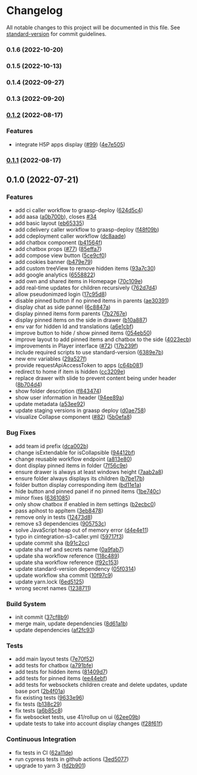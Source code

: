 # Changelog

All notable changes to this project will be documented in this file. See [standard-version](https://github.com/conventional-changelog/standard-version) for commit guidelines.

### 0.1.6 (2022-10-20)

### 0.1.5 (2022-10-13)

### 0.1.4 (2022-09-27)

### 0.1.3 (2022-09-20)

### [0.1.2](https://github.com/graasp/graasp-perform/compare/v0.1.1...v0.1.2) (2022-08-17)


### Features

* integrate H5P apps display ([#99](https://github.com/graasp/graasp-perform/issues/99)) ([4e7e505](https://github.com/graasp/graasp-perform/commit/4e7e505f9c66656a7df7500c6987dfeb911259f4))

### [0.1.1](https://github.com/graasp/graasp-perform/compare/v0.1.0...v0.1.1) (2022-08-17)

## 0.1.0 (2022-07-21)


### Features

*  add ci caller workflow to graasp-deploy ([624d5c4](https://github.com/graasp/graasp-perform/commit/624d5c472bf6f06dfe28c21e0ddb3469c90b2d15))
* add aasa ([a0b700b](https://github.com/graasp/graasp-perform/commit/a0b700bd61963a0dc13703d9f3df11aeb01e50ca)), closes [#34](https://github.com/graasp/graasp-perform/issues/34)
* add basic layout ([eb65335](https://github.com/graasp/graasp-perform/commit/eb6533504dc9011446323c23a88a5151ec45d756))
* add cdelivery caller workflow to graasp-deploy ([f48f09b](https://github.com/graasp/graasp-perform/commit/f48f09b3bb58bd5731be866dcb673fb7be147ae1))
* add cdeployment caller workflow ([dc8aade](https://github.com/graasp/graasp-perform/commit/dc8aadeda8cfcffc5e37ece9b1c76b755e0cfb57))
* add chatbox component ([b41564f](https://github.com/graasp/graasp-perform/commit/b41564f0495222cdca56074ddd0739cf83f725fe))
* add chatbox props ([#77](https://github.com/graasp/graasp-perform/issues/77)) ([85effa7](https://github.com/graasp/graasp-perform/commit/85effa7072df98bad5c09e6d7fcea04f61ecb172))
* add compose view button ([5ce9cf0](https://github.com/graasp/graasp-perform/commit/5ce9cf0e2de11558e347d39995d03fa01d181b15))
* add cookies banner ([b479e79](https://github.com/graasp/graasp-perform/commit/b479e79b7dbc8f879502733ce5f0a6dc4ef48837))
* add custom treeView to remove hidden items ([93a7c30](https://github.com/graasp/graasp-perform/commit/93a7c30f31950e765cd941ee5fba20574e4a51b1))
* add google analytics ([6558822](https://github.com/graasp/graasp-perform/commit/6558822ca6133306bdb77246cf82d65f727edb52))
* add own and shared items in Homepage ([70c109e](https://github.com/graasp/graasp-perform/commit/70c109e7350f81e3fc5e3c5a204163eba31dd24a))
* add real-time updates for children recursively ([762d7d4](https://github.com/graasp/graasp-perform/commit/762d7d4a72b78c65b137b7918275c60300e4e525))
* allow pseudonimzed login ([17c95d8](https://github.com/graasp/graasp-perform/commit/17c95d81084f9e9e7622498adef8bef15d54af7e))
* disable pinned button if no pinned items in parents ([ae30391](https://github.com/graasp/graasp-perform/commit/ae303916afb05942ebfcaf6912b569f1661090f6))
* display chat as side pannel ([6c8847a](https://github.com/graasp/graasp-perform/commit/6c8847a37168a08eb9a7c77d4ed702477729b34f))
* display pinned items form parents ([7b2767e](https://github.com/graasp/graasp-perform/commit/7b2767ed8e5273b21af7e40b4e76a26d162cd130))
* display pinned items on the side in drawer ([b10a887](https://github.com/graasp/graasp-perform/commit/b10a88717cced32c637fd7de8eb78e5ee7e7928a))
* env var for hidden Id and translations ([a6e1cbf](https://github.com/graasp/graasp-perform/commit/a6e1cbfb594304fa9922b5b556ee28aebd346ad6))
* improve button to hide / show pinned items ([054eb50](https://github.com/graasp/graasp-perform/commit/054eb5080a8a6c43cb3fa4378a5792ea3e9eeb81))
* improve layout to add pinned items and chatbox to the side ([4023ecb](https://github.com/graasp/graasp-perform/commit/4023ecb62256fffa8ebb15ce5a8a7b1605e9b89a))
* improvements in Player interface ([#72](https://github.com/graasp/graasp-perform/issues/72)) ([17b239f](https://github.com/graasp/graasp-perform/commit/17b239fda0406d407ec714ebd5144571211a390a))
* include required scripts to use standard-version ([6389e7b](https://github.com/graasp/graasp-perform/commit/6389e7b91577e08962bf6fe9b4da0550be49aedf))
* new env variables ([29a527f](https://github.com/graasp/graasp-perform/commit/29a527f7ac3caa452c8b50f39bf8ef11b4dfe784))
* provide requestApiAccessToken to apps ([c64b081](https://github.com/graasp/graasp-perform/commit/c64b081e0dd1150b5fe4d4ca1ac7ae792e1f8c55))
* redirect to home if item is hidden ([cc3209e](https://github.com/graasp/graasp-perform/commit/cc3209e4a23b43284194d17f5d4855d7919559cb))
* replace drawer with slide to prevent content being under header ([8b704d4](https://github.com/graasp/graasp-perform/commit/8b704d487eaeeb422ccf6a0774608299d1afd9d0))
* show folder description ([f843474](https://github.com/graasp/graasp-perform/commit/f8434741db047a8674073ae1aa7504bcb238c34b))
* show user information in header ([94ee89a](https://github.com/graasp/graasp-perform/commit/94ee89afcfdf654634478ce0fcd3178d26a5c918))
* update metadata ([a53ee92](https://github.com/graasp/graasp-perform/commit/a53ee92e2dfca260b02a8a0356ae26eb6e1d5dbe))
* update staging versions in graasp deploy ([d0ae758](https://github.com/graasp/graasp-perform/commit/d0ae7586397f12cc3d03356be76583bd88fbda9e))
* visualize Collapse component ([#82](https://github.com/graasp/graasp-perform/issues/82)) ([5b0efa8](https://github.com/graasp/graasp-perform/commit/5b0efa855f7daa62eedf56ce7f6158e7ed1536eb))


### Bug Fixes

* add team id prefix ([dca002b](https://github.com/graasp/graasp-perform/commit/dca002b3e92d2075e6668d802cba4a76917e6c74))
* change isExtendable for isCollapsible ([94412bf](https://github.com/graasp/graasp-perform/commit/94412bffd39e97d283d0b83f267dc4059157b5ab))
* change reusable workflow endpoint ([a813e80](https://github.com/graasp/graasp-perform/commit/a813e8069a3678ceaddbe6abda34b021796aad67))
* dont display pinned items in folder ([7f56c9e](https://github.com/graasp/graasp-perform/commit/7f56c9ef8c7c251e3a2cd47240969abcbd35d3e5))
* ensure drawer is always at least windows height ([7aab2a8](https://github.com/graasp/graasp-perform/commit/7aab2a8fc07bbfe9867b18b8ef07c3c7a38fa769))
* ensure folder always displays its children ([b7be17b](https://github.com/graasp/graasp-perform/commit/b7be17b80f93b7805bacb869ac70834f2d238dee))
* folder button display corresponding item ([bd11e1a](https://github.com/graasp/graasp-perform/commit/bd11e1a8c48a8ad09f3ee75faa6f788408341273))
* hide button and pinned panel if no pinned items ([1be740c](https://github.com/graasp/graasp-perform/commit/1be740c294bbe31001d28942951649bcd8465323))
* minor fixes ([6361085](https://github.com/graasp/graasp-perform/commit/6361085ac73823f243c56a872dbd7637aad554a1))
* only show chatbox if enabled in item settings ([b2ecbc0](https://github.com/graasp/graasp-perform/commit/b2ecbc0ea531d06d30e968e60111fa33a6d17d00))
* pass apihost to appItem ([3eb8478](https://github.com/graasp/graasp-perform/commit/3eb8478d6244407f9c5047d9091d23b905a06d33))
* remove only in tests ([12473d8](https://github.com/graasp/graasp-perform/commit/12473d846a7f782474b5ab314766e923f4506115))
* remove s3 dependencies ([905753c](https://github.com/graasp/graasp-perform/commit/905753c4511c36c87bcc759563d4eba794a3cda1))
* solve JavaScript heap out of memory error ([d4e4e11](https://github.com/graasp/graasp-perform/commit/d4e4e11f4c782acfe9d7856a044467313c44ce84))
* typo in cintegration-s3-caller.yml ([59717f3](https://github.com/graasp/graasp-perform/commit/59717f38d534bebf69ce9555168540d18f7c8b26))
* update commit sha ([b91c2cc](https://github.com/graasp/graasp-perform/commit/b91c2ccb355f785a6f8f340f535750ba9f722684))
* update sha ref and secrets name ([0a9fab7](https://github.com/graasp/graasp-perform/commit/0a9fab75e92d96043462cdd7db10594a45d9c4c9))
* update sha workflow reference ([118c489](https://github.com/graasp/graasp-perform/commit/118c489027e10ad70e4f22a986bdefa256269327))
* update sha workflow reference ([f92c153](https://github.com/graasp/graasp-perform/commit/f92c1530b202e1edff73a5661e63e232febb5775))
* update standard-version dependency ([05f0314](https://github.com/graasp/graasp-perform/commit/05f0314b038c88b9489eb624568713635e3256ba))
* update workflow sha commit ([10f97c9](https://github.com/graasp/graasp-perform/commit/10f97c9b3193de6e46209c46cdfa23fa29e982ea))
* update yarn.lock ([6ed5125](https://github.com/graasp/graasp-perform/commit/6ed5125f00f82c41f7791d43b03a76735447349a))
* wrong secret names ([1238711](https://github.com/graasp/graasp-perform/commit/123871119915f251abe8504bd7eeec5bf2b5a7f6))


### Build System

* init commit ([37cf8b9](https://github.com/graasp/graasp-perform/commit/37cf8b9db535b733abb0ea814ca2a15dfee83247))
* merge main, update dependencies ([8d61a1b](https://github.com/graasp/graasp-perform/commit/8d61a1b6bba02932814d8d87c460b6cf5343b38c))
* update dependencies ([af2fc93](https://github.com/graasp/graasp-perform/commit/af2fc93789eaba6e7105bda33cea4de9cc0dfccb))


### Tests

* add main layout tests ([7e70f52](https://github.com/graasp/graasp-perform/commit/7e70f523adb571a3a4c7797810f4681e49f38cb7))
* add tests for chatbox ([a791bfe](https://github.com/graasp/graasp-perform/commit/a791bfe85463695f0921898d8afddc62d2f2e9e8))
* add tests for hidden items ([81409d7](https://github.com/graasp/graasp-perform/commit/81409d7d2fdc6a5cd1d554d603846ad3b808b196))
* add tests for pinned items ([ee44ebf](https://github.com/graasp/graasp-perform/commit/ee44ebfe685c669b0e0ab5129172ffd3e9fb5ab6))
* add tests for websockets children create and delete updates, update base port ([2b4f01a](https://github.com/graasp/graasp-perform/commit/2b4f01abdada1891fb3853f7cecd2bfaef5cf3f1))
* fix existing tests ([9633e96](https://github.com/graasp/graasp-perform/commit/9633e9685de52df22ed05c63571c596aa1942520))
* fix tests ([b138c29](https://github.com/graasp/graasp-perform/commit/b138c29750fa5a14ef858ce131f42e4575d8aab5))
* fix tests ([a6b85c8](https://github.com/graasp/graasp-perform/commit/a6b85c87dc7aa25ee741257df6f47b3cbf831f2e))
* fix websocket tests, use 41/rollup on ui ([62ee09b](https://github.com/graasp/graasp-perform/commit/62ee09b954b2db9f9d238baf2b9bf181b6df0a83))
* update tests to take into account display changes ([f28f61f](https://github.com/graasp/graasp-perform/commit/f28f61fd79fc310018507dfef49f47d156b4a400))


### Continuous Integration

* fix tests in CI ([62a11de](https://github.com/graasp/graasp-perform/commit/62a11dec4d2fca2b4a53eb36077d13c576e55ad9))
* run cypress tests in github actions ([3ed5077](https://github.com/graasp/graasp-perform/commit/3ed507717a0a3e43244cc2c2fc4f60911919c345))
* upgrade to yarn 3 ([fd2b901](https://github.com/graasp/graasp-perform/commit/fd2b901beb5205cad7790280c08da210dd0beca0))
